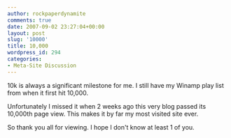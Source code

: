 ```yaml
---
author: rockpaperdynamite
comments: true
date: 2007-09-02 23:27:04+00:00
layout: post
slug: '10000'
title: 10,000
wordpress_id: 294
categories:
- Meta-Site Discussion
---
```


10k is always a significant milestone for me. I still have my Winamp play list from when it first hit 10,000.

Unfortunately I missed it when 2 weeks ago this very blog passed its 10,000th page view. This makes it by far my most visited site ever.

So thank you all for viewing. I hope I don't know at least 1 of you.
